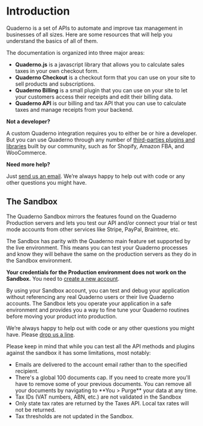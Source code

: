 # Introduction

Quaderno is a set of APIs to automate and improve tax management in businesses of all sizes. Here are some resources that will help you understand the basics of all of them.

The documentation is organized into three major areas:

- **Quaderno.js** is a javascript library that allows you to calculate sales taxes in your own checkout form.
- **Quaderno Checkout** is a checkout form that you can use on your site to sell products and subscriptions.
- **Quaderno Billing** is a small plugin that you can use on your site to let your customers access their receipts and edit their billing data.
- **Quaderno API** is our billing and tax API that you can use to calculate taxes and manage receipts from your backend.

**Not a developer?**

A custom Quaderno integration requires you to either be or hire a developer. But you can use Quaderno through any number of [third-parties plugins and libraries](https://quaderno.io/integrations/) built by our community, such as for Shopify, Amazon FBA, and WooCommerce.

**Need more help?**

Just [send us an email](mailto:support@quaderno.io). We’re always happy to help out with code or any other questions you might have. 

## The Sandbox

The Quaderno Sandbox mirrors the features found on the Quaderno Production servers and lets  you test our API and/or connect your trial or test mode accounts from other services like Stripe, PayPal, Braintree, etc.

The Sandbox has parity with the Quaderno main feature set supported by the live environment. This means you can test your Quaderno processes and know they will behave the same on the production servers as they do in the Sandbox environment.

**Your credentials for the Production environment does not work on the Sandbox.** You need to [create a new account](https://sandbox-quadernoapp.com/signup).

By using your Sandbox account, you can test and debug your application without referencing any real Quaderno users or their live Quaderno accounts. The Sandbox lets you operate your application in a safe environment and provides you a way to fine tune your Quaderno routines before moving your product into production.

We’re always happy to help out with code or any other questions you might have. Please [drop us a line](mailto:support@quaderno.io).

<aside class="warning">
Please keep in mind that while you can test all the API methods and plugins against the sandbox it has some limitations, most notably:
<ul>
<li>Emails are delivered to the account email rather than to the specified recipient.</li>
<li>There's a global 100 documents cap. If you need to create more you'll have to remove some of your previous documents. You can remove all your documents by navigating to **You > Purge** your data at any time.
</li>
<li>Tax IDs (VAT numbers, ABN, etc.) are not validated in the Sandbox</li>
<li>Only state tax rates are returned by the Taxes API. Local tax rates will not be returned.</li>
<li>Tax thresholds are not updated in the Sandbox.</li>
</ul>
</aside>

